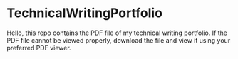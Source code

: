 # TechnicalWritingPortfolio


Hello, this repo contains the PDF file of my technical writing portfolio. 
If the PDF file cannot be viewed properly, download the file and view it using your preferred PDF viewer.

